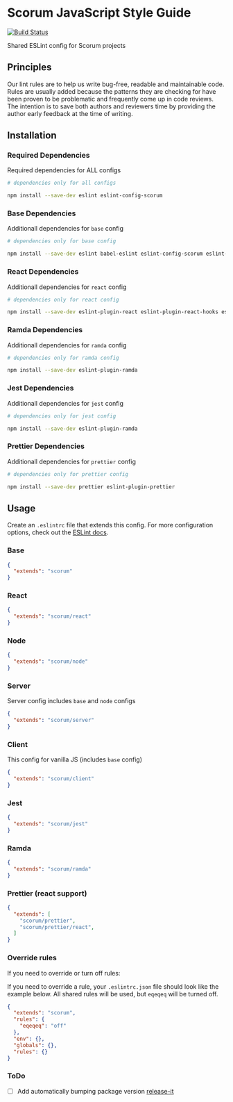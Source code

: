 # Scorum JavaScript Style Guide

[![Build Status](https://github.com/scorum/javascript/workflows/Node%20CI/badge.svg)](https://github.com/scorum/javascript/actions)

Shared ESLint config for Scorum projects

## Principles

Our lint rules are to help us write bug-free, readable and maintainable code.
Rules are usually added because the patterns they are checking for have been proven to be problematic
and frequently come up in code reviews.
The intention is to save both authors and reviewers time by providing the author early feedback at the time of writing.

## Installation

### Required Dependencies

Required dependencies for ALL configs

```bash
# dependencies only for all configs

npm install --save-dev eslint eslint-config-scorum
```

### Base Dependencies

Additionall dependencies for `base` config

```bash
# dependencies only for base config

npm install --save-dev eslint babel-eslint eslint-config-scorum eslint-plugin-import
```

### React Dependencies

Additionall dependencies for `react` config

```bash
# dependencies only for react config

npm install --save-dev eslint-plugin-react eslint-plugin-react-hooks eslint-plugin-jsx-a11y
```

### Ramda Dependencies

Additionall dependencies for `ramda` config

```bash
# dependencies only for ramda config

npm install --save-dev eslint-plugin-ramda
```

### Jest Dependencies

Additionall dependencies for `jest` config

```bash
# dependencies only for jest config

npm install --save-dev eslint-plugin-ramda
```

### Prettier Dependencies

Additionall dependencies for `prettier` config

```bash
# dependencies only for prettier config

npm install --save-dev prettier eslint-plugin-prettier
```

## Usage

Create an `.eslintrc` file that extends this config. For more configuration options, check out the [ESLint docs](https://eslint.org/docs/user-guide/configuring).

### Base

```json
{
  "extends": "scorum"
}
```

### React

```json
{
  "extends": "scorum/react"
}
```

### Node

```json
{
  "extends": "scorum/node"
}
```

### Server

Server config includes `base` and `node` configs

```json
{
  "extends": "scorum/server"
}
```

### Client

This config for vanilla JS (includes `base` config)

```json
{
  "extends": "scorum/client"
}
```

### Jest

```json
{
  "extends": "scorum/jest"
}
```

### Ramda

```json
{
  "extends": "scorum/ramda"
}
```

### Prettier (react support)

```json
{
  "extends": [
    "scorum/prettier",
    "scorum/prettier/react",
  ]
}
```

### Override rules

If you need to override or turn off rules:

If you need to override a rule, your `.eslintrc.json` file should look like the example below. All shared rules will be used, but `eqeqeq` will be turned off.

```json
{
  "extends": "scorum",
  "rules": {
    "eqeqeq": "off"
  },
  "env": {},
  "globals": {},
  "rules": {}
}
```

### ToDo

* [ ] Add automatically bumping package version [release-it](https://github.com/release-it/release-it/blob/master/docs/github-releases.md)
